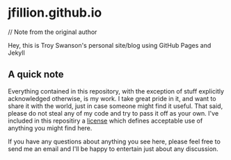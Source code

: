# jfillion.github.io


// Note from the original author

Hey, this is Troy Swanson's personal site/blog using GitHub Pages and Jekyll

## A quick note

Everything contained in this repository, with the exception of stuff explicitly acknowledged otherwise, is my work. I take great pride in it, and want to share it with the world, just in case someone might find it useful. That said, please do not steal any of my code and try to pass it off as your own. I've included in this repositiry a [license](https://github.com/troyswanson/troyswanson.github.io/blob/master/LICENSE.md) which defines acceptable use of anything you might find here.

If you have any questions about anything you see here, please feel free to send me an email and I'll be happy to entertain just about any discussion.
